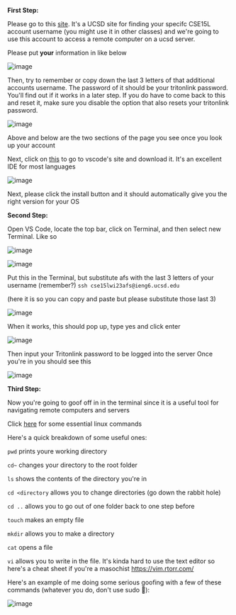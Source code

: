 **First Step:**  


Please go to this [site](https://sdacs.ucsd.edu/~icc/index.php). It's a UCSD site for finding your specifc CSE15L account username (you might use it in other classes) and we're going to use this account to access a remote computer on a ucsd server.

Please put **your** information in like below  

![image](https://maximpodgore.github.io/cse15l-lab-reports/img1.png)  

Then, try to remember or copy down the last 3 letters of that additional accounts username. The password of it should be your tritonlink password. You'll find out if it works in a later step. If you do have to come back to this and reset it, make sure you disable the option that also resets your tritonlink password.  

![image](https://maximpodgore.github.io/cse15l-lab-reports/img2.png)  

Above and below are the two sections of the page you see once you look up your account

Next, click on [this](https://code.visualstudio.com/) to go to vscode's site and download it. It's an excellent IDE for most languages

![image](https://maximpodgore.github.io/cse15l-lab-reports/img3.png)  

Next, please click the install button and it should automatically give you the right version for your OS

**Second Step:**  

Open VS Code, locate the top bar, click on Terminal, and then select new Terminal. Like so  

![image](https://user-images.githubusercontent.com/56902053/214762802-a67f502a-7397-40fc-9b11-4fac39289f97.png)  

![image](https://user-images.githubusercontent.com/56902053/214762893-9ec54187-db96-4dcd-8202-7a811aa64ac9.png)

Put this in the Terminal, but substitute afs with the last 3 letters of your username (remember?)
`ssh cse15lwi23afs@ieng6.ucsd.edu` 

(here it is so you can copy and paste but please substitute those last 3)

![image](https://maximpodgore.github.io/cse15l-lab-reports/img4.png)  

When it works, this should pop up, type yes and click enter

![image](https://maximpodgore.github.io/cse15l-lab-reports/img5.png)  

Then input your Tritonlink password to be logged into the server
Once you're in you should see this  

![image](https://maximpodgore.github.io/cse15l-lab-reports/img6.png)  

**Third Step:**  

Now you're going to goof off in in the terminal since it is a useful tool for navigating remote computers and servers  

Click [here](https://opensource.com/article/22/5/essential-linux-commands) for some essential linux commands  

Here's a quick breakdown of some useful ones:  

`pwd` prints youre working directory  

`cd~` changes your directory to the root folder  

`ls` shows the contents of the directory you're in  

`cd <directory` allows you to change directories (go down the rabbit hole)  

`cd ..` allows you to go out of one folder back to one step before  

`touch` makes an empty file  

`mkdir` allows you to make a directory  

`cat` opens a file

`vi` allows you to write in the file. It's kinda hard to use the text editor so here's a cheat sheet if you're a masochist https://vim.rtorr.com/

Here's an example of me doing some serious goofing with a few of these commands (whatever you do, don't use sudo 🔫): 

![image](https://maximpodgore.github.io/cse15l-lab-reports/img7.png)  



